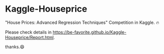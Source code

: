# Kaggle-Houseprice
"House Prices: Advanced Regression Techniques" Competition in Kaggle. :fire:

Please check details in https://be-favorite.github.io/Kaggle-Houseprice/Report.html. 

thanks.:smile:
